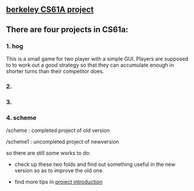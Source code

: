 ## [berkeley CS61A project](http://inst.eecs.berkeley.edu/~cs61a/fa15/proj/)

## There are four projects in CS61a:

### 1. hog

This is a small game for two player with a simple GUI. Players are supposed to to work out a good strategy so that they can accumulate enough in shorter turns than their competitor does.

### 2. 

### 3.

### 4. scheme

/scheme : completed project of old version

/scheme1 : uncompleted project of newversion

so there are still some works to do:

* check up these two folds and find out something useful in the new version so as to improve the old one.

* find more tips in [project introduction](http://inst.eecs.berkeley.edu/~cs61a/fa15/proj/scheme/)

